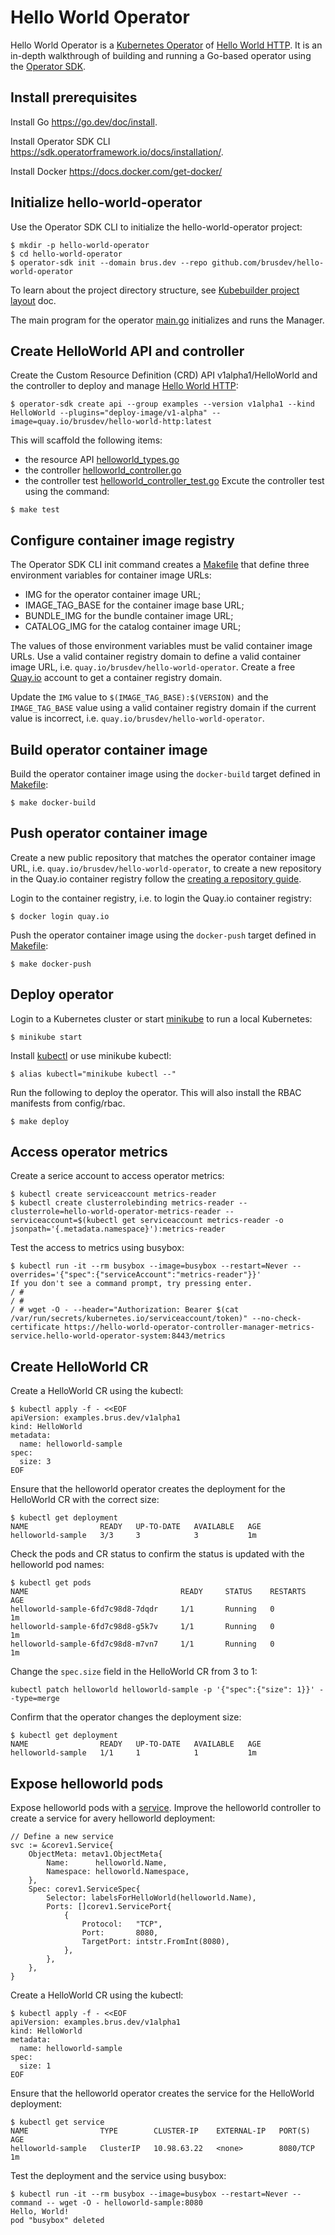 # Hello World Operator
Hello World Operator is a [Kubernetes Operator](https://kubernetes.io/docs/concepts/extend-kubernetes/operator/) of
[Hello World HTTP](https://github.com/brusdev/hello-world-http).
It is an in-depth walkthrough of building and running a Go-based operator using the
[Operator SDK](https://sdk.operatorframework.io/).

## Install prerequisites
Install Go https://go.dev/doc/install.

Install Operator SDK CLI https://sdk.operatorframework.io/docs/installation/.

Install Docker https://docs.docker.com/get-docker/

## Initialize hello-world-operator
Use the Operator SDK CLI to initialize the hello-world-operator project:
```
$ mkdir -p hello-world-operator
$ cd hello-world-operator
$ operator-sdk init --domain brus.dev --repo github.com/brusdev/hello-world-operator
```

To learn about the project directory structure, see
[Kubebuilder project layout](https://book.kubebuilder.io/cronjob-tutorial/basic-project.html) doc.

The main program for the operator [main.go](./main.go) initializes and runs the Manager.

## Create HelloWorld API and controller
Create the Custom Resource Definition (CRD) API v1alpha1/HelloWorld and the controller to deploy and manage
[Hello World HTTP](https://github.com/brusdev/hello-world-http):
```
$ operator-sdk create api --group examples --version v1alpha1 --kind HelloWorld --plugins="deploy-image/v1-alpha" --image=quay.io/brusdev/hello-world-http:latest
```
This will scaffold the following items:
- the resource API [helloworld_types.go](./api/v1alpha1/helloworld_types.go)
- the controller [helloworld_controller.go](./controllers/helloworld_controller.go)
- the controller test [helloworld_controller_test.go](./controllers/helloworld_controller_test.go)
Excute the controller test using the command:
```
$ make test
```

## Configure container image registry
The Operator SDK CLI init command creates a [Makefile](./Makefile) that define three environment variables for
container image URLs:
- IMG for the operator container image URL;
- IMAGE_TAG_BASE for the container image base URL;
- BUNDLE_IMG for the bundle container image URL;
- CATALOG_IMG for the catalog container image URL;

The values of those environment variables must be valid container image URLs. Use a valid container registry domain
to define a valid container image URL, i.e. `quay.io/brusdev/hello-world-operator`. Create a free
[Quay.io](https://quay.io/) account to get a container registry domain.

Update the `IMG` value to `$(IMAGE_TAG_BASE):$(VERSION)` and the `IMAGE_TAG_BASE` value using a valid container registry
domain if the current value is incorrect, i.e. `quay.io/brusdev/hello-world-operator`.

## Build operator container image
Build the operator container image using the `docker-build` target defined in [Makefile](./Makefile):
```
$ make docker-build
```

## Push operator container image
Create a new public repository that matches the operator container image URL, i.e. `quay.io/brusdev/hello-world-operator`, to create a new repository in the Quay.io container registry follow the
[creating a repository guide](https://docs.quay.io/guides/create-repo.html).

Login to the container registry, i.e. to login the Quay.io container registry:
```
$ docker login quay.io
```

Push the operator container image using the `docker-push` target defined in [Makefile](./Makefile):
```
$ make docker-push
```

## Deploy operator
Login to a Kubernetes cluster or start [minikube](https://kubernetes.io/docs/tasks/tools/#minikube) to run a local Kubernetes:
```
$ minikube start
```
Install [kubectl](https://kubernetes.io/docs/tasks/tools/#kubectl) or use minikube kubectl:
```
$ alias kubectl="minikube kubectl --"
```
Run the following to deploy the operator. This will also install the RBAC manifests from config/rbac.
```
$ make deploy
```

## Access operator metrics
Create a serice account to access operator metrics:
```
$ kubectl create serviceaccount metrics-reader
$ kubectl create clusterrolebinding metrics-reader --clusterrole=hello-world-operator-metrics-reader --serviceaccount=$(kubectl get serviceaccount metrics-reader -o jsonpath='{.metadata.namespace}'):metrics-reader
```
Test the access to metrics using busybox:
```
$ kubectl run -it --rm busybox --image=busybox --restart=Never --overrides='{"spec":{"serviceAccount":"metrics-reader"}}'
If you don't see a command prompt, try pressing enter.
/ #
/ #
/ # wget -O - --header="Authorization: Bearer $(cat /var/run/secrets/kubernetes.io/serviceaccount/token)" --no-check-certificate https://hello-world-operator-controller-manager-metrics-service.hello-world-operator-system:8443/metrics
```

## Create HelloWorld CR
Create a HelloWorld CR using the kubectl:
```
$ kubectl apply -f - <<EOF
apiVersion: examples.brus.dev/v1alpha1
kind: HelloWorld
metadata:
  name: helloworld-sample
spec:
  size: 3
EOF
```
Ensure that the helloworld operator creates the deployment for the HelloWorld CR with the correct size:
```
$ kubectl get deployment
NAME                READY   UP-TO-DATE   AVAILABLE   AGE
helloworld-sample   3/3     3            3           1m
```
Check the pods and CR status to confirm the status is updated with the helloworld pod names:
```
$ kubectl get pods
NAME                                  READY     STATUS    RESTARTS   AGE
helloworld-sample-6fd7c98d8-7dqdr     1/1       Running   0          1m
helloworld-sample-6fd7c98d8-g5k7v     1/1       Running   0          1m
helloworld-sample-6fd7c98d8-m7vn7     1/1       Running   0          1m
```
Change the `spec.size` field in the HelloWorld CR from 3 to 1:
```
kubectl patch helloworld helloworld-sample -p '{"spec":{"size": 1}}' --type=merge
```
Confirm that the operator changes the deployment size:
```
$ kubectl get deployment
NAME                READY   UP-TO-DATE   AVAILABLE   AGE
helloworld-sample   1/1     1            1           1m
```

## Expose helloworld pods
Expose helloworld pods with a [service](https://kubernetes.io/docs/concepts/services-networking/service/). Improve the
helloworld controller to create a service for avery helloworld deployment:
```
// Define a new service
svc := &corev1.Service{
    ObjectMeta: metav1.ObjectMeta{
        Name:      helloworld.Name,
        Namespace: helloworld.Namespace,
    },
    Spec: corev1.ServiceSpec{
        Selector: labelsForHelloWorld(helloworld.Name),
        Ports: []corev1.ServicePort{
            {
                Protocol:   "TCP",
                Port:       8080,
                TargetPort: intstr.FromInt(8080),
            },
        },
    },
}
```
Create a HelloWorld CR using the kubectl:
```
$ kubectl apply -f - <<EOF
apiVersion: examples.brus.dev/v1alpha1
kind: HelloWorld
metadata:
  name: helloworld-sample
spec:
  size: 1
EOF
```
Ensure that the helloworld operator creates the service for the HelloWorld deployment:
```
$ kubectl get service
NAME                TYPE        CLUSTER-IP    EXTERNAL-IP   PORT(S)    AGE
helloworld-sample   ClusterIP   10.98.63.22   <none>        8080/TCP   1m
```
Test the deployment and the service using busybox:
```
$ kubectl run -it --rm busybox --image=busybox --restart=Never --command -- wget -O - helloworld-sample:8080
Hello, World!
pod "busybox" deleted
```
